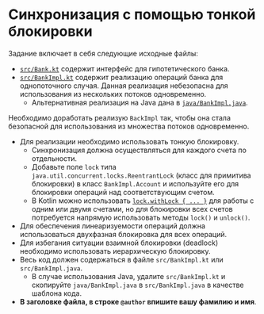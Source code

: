 # Синхронизация с помощью тонкой блокировки

Задание включает в себя следующие исходные файлы:

* [`src/Bank.kt`](src/Bank.kt) содержит интерфейс для гипотетического банка.
* [`src/BankImpl.kt`](src/BankImpl.kt) содержит реализацию операций банка для однопоточного случая.
  Данная реализация небезопасна для использования из нескольких потоков одновременно.
  * Альтернативная реализация на Java дана в [`java/BankImpl.java`](java/BankImpl.java).   

Необходимо доработать реализую `BackImpl` так, чтобы она стала безопасной для использования из множества потоков одновременно. 

* Для реализации необходимо использовать тонкую блокировку. 
  * Синхронизация должна осуществляться для каждого счета по отдельности. 
  * Добавьте поле `lock` типа `java.util.concurrent.locks.ReentrantLock` (класс для примитива блокировки) в класс `BankImpl.Account`
    и используйте его для блокировки операций над соответствующим счетом.
  * В Kotlin можно использовать [`lock.withLock { ... }`](https://kotlinlang.org/api/latest/jvm/stdlib/kotlin.concurrent/java.util.concurrent.locks.-lock/with-lock.html)
    для работы с одним или двумя счетами, но для блокировки всех счетов потребуется напрямую использовать методы `lock()` и `unlock()`.
* Для обеспечения линеаризуемости операций должна использоваться двухфазная блокировка для всех операций.
* Для избегания ситуации взаимной блокировки (deadlock) необходимо использовать иерархическую блокировку.
* Весь код должен содержаться в файле `src/BankImpl.kt` или `src/BankImpl.java`. 
  * В случае использования Java, удалите `src/BankImpl.kt` и скопируйте `java/BankImpl.java` в `src/BankImpl.java` в качестве шаблона кода. 
* **В заголовке файла, в строке `@author` впишите вашу фамилию и имя**.
